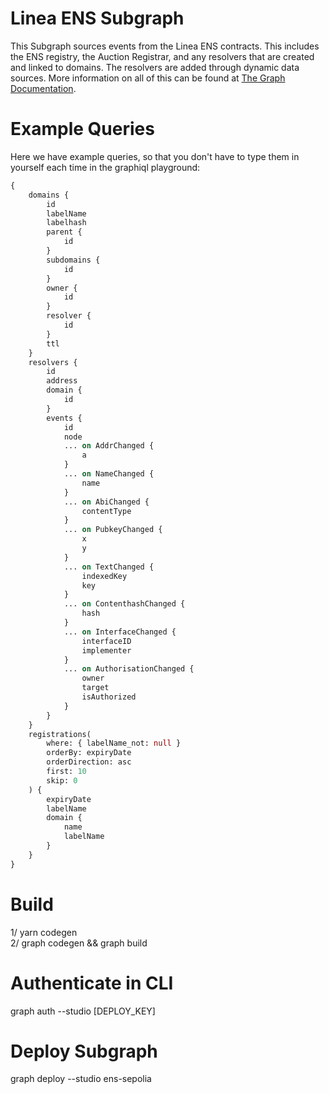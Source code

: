 # Linea ENS Subgraph

This Subgraph sources events from the Linea ENS contracts. This includes the ENS registry, the Auction Registrar, and
any resolvers that are created and linked to domains. The resolvers are added through dynamic data sources. More
information on all of this can be found at [The Graph Documentation](https://thegraph.com/docs/developer/quick-start/).

# Example Queries

Here we have example queries, so that you don't have to type them in yourself each time in the graphiql playground:

```graphql
{
    domains {
        id
        labelName
        labelhash
        parent {
            id
        }
        subdomains {
            id
        }
        owner {
            id
        }
        resolver {
            id
        }
        ttl
    }
    resolvers {
        id
        address
        domain {
            id
        }
        events {
            id
            node
            ... on AddrChanged {
                a
            }
            ... on NameChanged {
                name
            }
            ... on AbiChanged {
                contentType
            }
            ... on PubkeyChanged {
                x
                y
            }
            ... on TextChanged {
                indexedKey
                key
            }
            ... on ContenthashChanged {
                hash
            }
            ... on InterfaceChanged {
                interfaceID
                implementer
            }
            ... on AuthorisationChanged {
                owner
                target
                isAuthorized
            }
        }
    }
    registrations(
        where: { labelName_not: null }
        orderBy: expiryDate
        orderDirection: asc
        first: 10
        skip: 0
    ) {
        expiryDate
        labelName
        domain {
            name
            labelName
        }
    }
}
```

# Build

1/ yarn codegen  
2/ graph codegen && graph build

# Authenticate in CLI

graph auth --studio [DEPLOY_KEY]

# Deploy Subgraph

graph deploy --studio ens-sepolia
